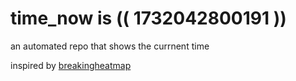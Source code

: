# time_now is (( 1732042800191 ))

an automated repo that shows the currnent time

inspired by [breakingheatmap](https://github.com/breakingheatmap/breakingheatmap)